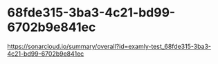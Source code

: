 # 68fde315-3ba3-4c21-bd99-6702b9e841ec
https://sonarcloud.io/summary/overall?id=examly-test_68fde315-3ba3-4c21-bd99-6702b9e841ec
